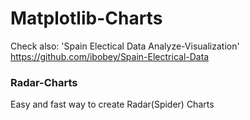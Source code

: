 # Matplotlib-Charts
Check also: 'Spain Electical Data Analyze-Visualization' https://github.com/ibobey/Spain-Electrical-Data 

### Radar-Charts
Easy and fast way to create Radar(Spider) Charts
